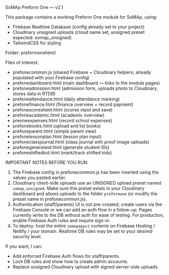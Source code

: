 
SoMAp Preform One — v2.1

This package contains a working Preform One module for SoMAp, using:
- Firebase Realtime Database (config already set to your project)
- Cloudinary unsigned uploads (cloud name set, unsigned preset expected: somap_unsigned)
- TailwindCSS for styling

Folder: preformonehtml/

Files of interest:
- prefonecommon.js        (shared Firebase + Cloudinary helpers; already populated with your Firebase config)
- prefonedashboard.html   (main dashboard — links to the module pages)
- prefoneadmission.html   (admission form, uploads photo to Cloudinary, stores data in RTDB)
- prefoneattendance.html  (daily attendance marking)
- prefonefinance.html     (finance overview + record payment)
- prefonescoresheet.html  (scores input and save)
- prefoneacademic.html    (academic overview)
- preoneexpenses.html     (record school expenses)
- prefonebooks.html       (upload and list books)
- prefoneparent.html      (simple parent view)
- prefonelessonplan.html  (lesson plan input)
- prefoneclassjournal.html (class journal with proof image uploads)
- prefonegenerateid.html  (generate student IDs)
- prefoneshiftedkid.html  (mark/track shifted kids)

IMPORTANT NOTES BEFORE YOU RUN:
1. The Firebase config in prefonecommon.js has been inserted using the values you pasted earlier.
2. Cloudinary client-side uploads use an UNSIGNED upload preset named `somap_unsigned`. Make sure this preset exists in your Cloudinary dashboard and allows uploads to the folder `preformone` (or modify the preset name in prefonecommon.js).
3. Authentication (staff/parents) UI is not pre-created; create users via the Firebase Console or we can add an auth flow in a follow-up. Pages currently write to the DB without auth for ease of testing. For production, enable Firebase Auth rules and require sign-in.
4. To deploy: host the entire `somapappv1` contents on Firebase Hosting / Netlify / your domain. Realtime DB rules may be set to your desired security level.

If you want, I can:
- Add enforced Firebase Auth flows for staff/parents.
- Lock DB rules and show how to create admin accounts.
- Replace unsigned Cloudinary upload with signed server-side uploads.
